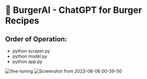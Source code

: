 # 🍔 BurgerAI - ChatGPT for Burger Recipes

## Order of Operation:
- python scraper.py
- python model.py
- python app.py

![fine-tuning](https://github.com/danieltyukov/burgerai/assets/60662998/82d3129c-5a63-443c-8180-633df5cde07d)
![Screenshot from 2023-08-06 00-39-50](https://github.com/danieltyukov/burgerai/assets/60662998/8bd0e3f5-7da9-40aa-9ae9-45ae24698b02)
